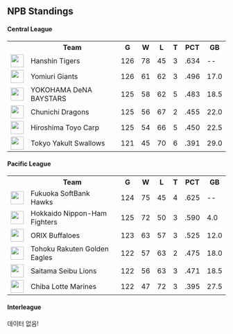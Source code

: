 ## NPB Standings

#### Central League

<table>
<tr><th></th><th>Team</th><th>G</th><th>W</th><th>L</th><th>T</th><th>PCT</th><th>GB</th></tr>
<tr>    <td><img src='' width='30'></td>
<td>Hanshin
Tigers</td><td>126</td><td>78</td><td>45</td><td>3</td><td>.634</td><td>--</td></tr>
<tr>    <td><img src='' width='30'></td>
<td>Yomiuri
Giants</td><td>126</td><td>61</td><td>62</td><td>3</td><td>.496</td><td>17.0</td></tr>
<tr>    <td><img src='' width='30'></td>
<td>YOKOHAMA DeNA
BAYSTARS</td><td>125</td><td>58</td><td>62</td><td>5</td><td>.483</td><td>18.5</td></tr>
<tr>    <td><img src='' width='30'></td>
<td>Chunichi
Dragons</td><td>125</td><td>56</td><td>67</td><td>2</td><td>.455</td><td>22.0</td></tr>
<tr>    <td><img src='' width='30'></td>
<td>Hiroshima Toyo
Carp</td><td>125</td><td>54</td><td>66</td><td>5</td><td>.450</td><td>22.5</td></tr>
<tr>    <td><img src='' width='30'></td>
<td>Tokyo Yakult
Swallows</td><td>121</td><td>45</td><td>70</td><td>6</td><td>.391</td><td>29.0</td></tr>
</table>

#### Pacific League

<table>
<tr><th></th><th>Team</th><th>G</th><th>W</th><th>L</th><th>T</th><th>PCT</th><th>GB</th></tr>
<tr>    <td><img src='' width='30'></td>
<td>Fukuoka SoftBank
Hawks</td><td>124</td><td>75</td><td>45</td><td>4</td><td>.625</td><td>--</td></tr>
<tr>    <td><img src='' width='30'></td>
<td>Hokkaido Nippon-Ham
Fighters</td><td>125</td><td>72</td><td>50</td><td>3</td><td>.590</td><td>4.0</td></tr>
<tr>    <td><img src='' width='30'></td>
<td>ORIX
Buffaloes</td><td>123</td><td>63</td><td>57</td><td>3</td><td>.525</td><td>12.0</td></tr>
<tr>    <td><img src='' width='30'></td>
<td>Tohoku Rakuten
Golden Eagles</td><td>122</td><td>57</td><td>63</td><td>2</td><td>.475</td><td>18.0</td></tr>
<tr>    <td><img src='' width='30'></td>
<td>Saitama Seibu
Lions</td><td>122</td><td>56</td><td>63</td><td>3</td><td>.471</td><td>18.5</td></tr>
<tr>    <td><img src='' width='30'></td>
<td>Chiba Lotte
Marines</td><td>122</td><td>47</td><td>72</td><td>3</td><td>.395</td><td>27.5</td></tr>
</table>

#### Interleague

데이터 없음!

